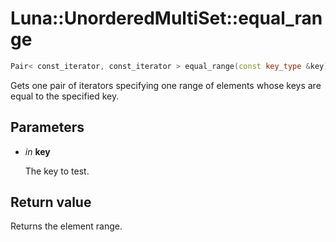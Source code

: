 # Luna::UnorderedMultiSet::equal_range

```c++
Pair< const_iterator, const_iterator > equal_range(const key_type &key) const
```

Gets one pair of iterators specifying one range of elements whose keys are equal to the specified key. 



## Parameters
* *in* **key**

    The key to test. 

## Return value
Returns the element range. 

